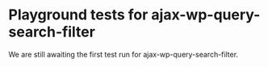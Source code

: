 # Playground tests for ajax-wp-query-search-filter
We are still awaiting the first test run for ajax-wp-query-search-filter.
